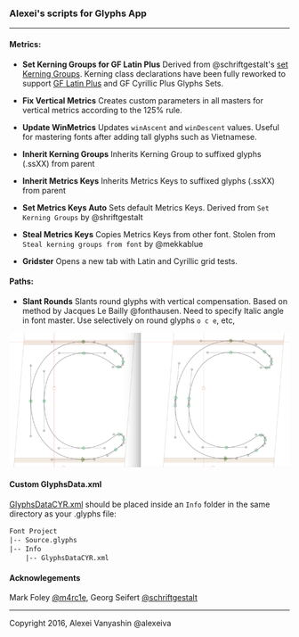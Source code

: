 ### Alexei's scripts for Glyphs App

---

#### Metrics: 

* **Set Kerning Groups for GF Latin Plus**
Derived from @schriftgestalt's [set Kerning Groups][1]. Kerning class declarations have been fully reworked to support [GF Latin Plus][2] and GF Cyrillic Plus Glyphs Sets. 
 
* **Fix Vertical Metrics**
Creates custom parameters in all masters for vertical metrics according to the 125% rule. 

* **Update WinMetrics**
Updates `winAscent` and `winDescent` values. Useful for mastering fonts after adding tall glyphs such as Vietnamese. 

* **Inherit Kerning Groups**
Inherits Kerning Group to suffixed glyphs (.ssXX) from parent

* **Inherit Metrics Keys**
Inherits Metrics Keys to suffixed glyphs (.ssXX) from parent

* **Set Metrics Keys Auto**
Sets default Metrics Keys. Derived from `Set Kerning Groups` by @shriftgestalt

* **Steal Metrics Keys**
Copies Metrics Keys from other font. Stolen from `Steal kerning groups from font` by @mekkablue

* **Gridster**
Opens a new tab with Latin and Cyrillic grid tests.

 
#### Paths: 

* **Slant Rounds**
Slants round glyphs with vertical compensation. Based on method by Jacques Le Bailly @fonthausen. Need to specify Italic angle in font master. Use selectively on round glyphs `o c e`, etc,

![SlantRounds](SlantRounds.png)

#### Custom GlyphsData.xml
[GlyphsDataCYR.xml][5] should be placed inside an `Info` folder in the same directory as your .glyphs file:

```
Font Project
|-- Source.glyphs
|-- Info
	|-- GlyphsDataCYR.xml
```

#### Acknowlegements
Mark Foley [@m4rc1e][3], Georg Seifert [@schriftgestalt][4]

---
Copyright 2016, Alexei Vanyashin @alexeiva


[1]: https://github.com/schriftgestalt/Glyphs-Scripts/blob/master/Metrics%20%26%20Classes/set%20Kerning%20Groups.py

[2]: https://github.com/google/fonts/tree/master/tools/encodings/GF%202016%20Glyph%20Sets

[3]: https://github.com/m4rc1e/mf-glyphs-scripts

[4]: https://github.com/schriftgestalt/Glyphs-Scripts

[5]: /Info/GlyphDataCYR.xml
